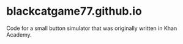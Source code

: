 # blackcatgame77.github.io
Code for a small button simulator that was originally written in Khan Academy.
